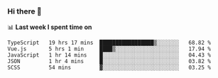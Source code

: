 ### Hi there 👋

<!--
**DBvc/DBvc** is a ✨ _special_ ✨ repository because its `README.md` (this file) appears on your GitHub profile.

Here are some ideas to get you started:

- 🔭 I’m currently working on ...
- 🌱 I’m currently learning ...
- 👯 I’m looking to collaborate on ...
- 🤔 I’m looking for help with ...
- 💬 Ask me about ...
- 📫 How to reach me: ...
- 😄 Pronouns: ...
- ⚡ Fun fact: ...
-->

📊 **Last week I spent time on**
<!--START_SECTION:waka-->
```text
TypeScript   19 hrs 17 mins  █████████████████▒░░░░░░░   68.82 % 
Vue.js       5 hrs 1 min     ████▒░░░░░░░░░░░░░░░░░░░░   17.94 % 
JavaScript   1 hr 14 mins    █░░░░░░░░░░░░░░░░░░░░░░░░   04.43 % 
JSON         1 hr 4 mins     █░░░░░░░░░░░░░░░░░░░░░░░░   03.82 % 
SCSS         54 mins         ▓░░░░░░░░░░░░░░░░░░░░░░░░   03.25 % 
```
<!--END_SECTION:waka-->
